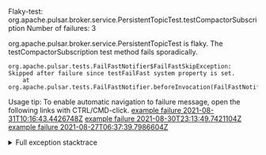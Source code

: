         
Flaky-test: org.apache.pulsar.broker.service.PersistentTopicTest.testCompactorSubscription
Number of failures: 3

org.apache.pulsar.broker.service.PersistentTopicTest is flaky. The testCompactorSubscription test method fails sporadically.

```
org.apache.pulsar.tests.FailFastNotifier$FailFastSkipException: Skipped after failure since testFailFast system property is set.
	at org.apache.pulsar.tests.FailFastNotifier.beforeInvocation(FailFastNotifier.java:88)

```

Usage tip: To enable automatic navigation to failure message, open the following links with CTRL/CMD-click.
[example failure 2021-08-31T10:16:43.4426748Z](https://github.com/apache/pulsar/runs/3471501156?check_suite_focus=true#step:10:2275)
[example failure 2021-08-30T23:13:49.7421104Z](https://github.com/apache/pulsar/runs/3467152431?check_suite_focus=true#step:9:1587)
[example failure 2021-08-27T06:37:39.7986604Z](https://github.com/apache/pulsar/runs/3440411059?check_suite_focus=true#step:9:3509)


<details>
<summary>Full exception stacktrace</summary>
<code><pre>
org.apache.pulsar.tests.FailFastNotifier$FailFastSkipException: Skipped after failure since testFailFast system property is set.
	at org.apache.pulsar.tests.FailFastNotifier.beforeInvocation(FailFastNotifier.java:88)

</pre></code>
</details>

